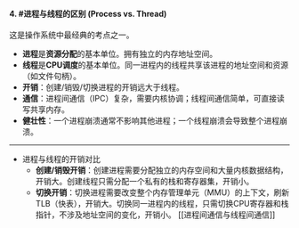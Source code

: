 #### 4. #进程与线程的区别 (Process vs. Thread)

这是操作系统中最经典的考点之一。
*   **进程**是**资源分配**的基本单位。拥有独立的内存地址空间。
*   **线程**是**CPU调度**的基本单位。同一进程内的线程共享该进程的地址空间和资源（如文件句柄）。
*   **开销**：创建/销毁/切换进程的开销远大于线程。
*   **通信**：进程间通信（IPC）复杂，需要内核协调；线程间通信简单，可直接读写共享内存。
*   **健壮性**：一个进程崩溃通常不影响其他进程；一个线程崩溃会导致整个进程崩溃。

--- 
* 进程与线程的开销对比 
	* **创建/销毁开销**：创建进程需要分配独立的内存空间和大量内核数据结构，开销大。创建线程只需分配一个私有的栈和寄存器集，开销小。
	*   **切换开销**：切换进程需要改变整个内存管理单元（MMU）的上下文，刷新TLB（快表），开销大。切换同一进程内的线程，只需切换CPU寄存器和栈指针，不涉及地址空间的变化，开销小。
[[进程间通信与线程间通信]]